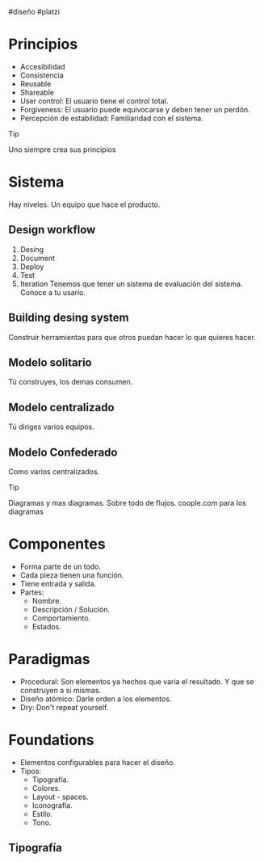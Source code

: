 #diseño #platzi 
# Principios
- Accesibilidad
- Consistencia
- Reusable
- Shareable
- User control: El usuario tiene el control total.
- Forgiveness: El usuario puede equivocarse y deben tener un perdón.
- Percepción de estabilidad: Familiaridad con el sistema.

> [!tip]
> Uno siempre crea sus principios

# Sistema
Hay niveles.
Un equipo que hace el producto.
## Design workflow
1. Desing
2. Document
3. Deploy
4. Test
5. Iteration
Tenemos que tener un sistema de evaluación del sistema.
Conoce a tu usario.
## Building desing system
Construir herramientas para que otros puedan hacer lo que quieres hacer.
## Modelo solitario
Tú construyes, los demas consumen.
## Modelo centralizado
Tú diriges varios equipos.
## Modelo Confederado
Como varios centralizados.

> [!tip]
> Diagramas y mas diagramas. Sobre todo de flujos. coople.com para los diagramas
# Componentes
- Forma parte de un todo.
- Cada pieza tienen una función.
- Tiene entrada y salida.
- Partes:
	- Nombre.
	- Descripción / Solución.
	- Comportamiento.
	- Estados.
# Paradigmas
- Procedural: Son elementos ya hechos que varia el resultado. Y que se construyen a si mismas.
- Diseño atómico: Darle orden a los elementos.
- Dry: Don't repeat yourself.
# Foundations
- Elementos configurables para hacer el diseño.
- Tipos:
	- Tipografía.
	- Colores.
	- Layout - spaces.
	- Iconografía.
	- Estilo.
	- Tono.
## Tipografía
